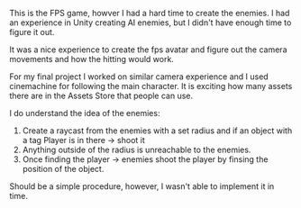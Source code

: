 This is the FPS game, howver I had a hard time to create the enemies. I had an experience in Unity creating AI enemies, but I didn't have enough time to figure it out.

It was a nice experience to create the fps avatar and figure out the camera movements and how the hitting would work. 

For my final project I worked on similar camera experience and I used cinemachine for following the main character. It is exciting how many assets there are in the Assets Store that people can use.

I do understand the idea of the enemies:


1. Create a raycast from the enemies with a set radius and if an object with a tag Player is in there -> shoot it
2. Anything outside of the radius is unreachable to the enemies.
3. Once finding the player -> enemies shoot the player by finsing the position of the object.

Should be a simple procedure, however, I wasn't able to implement it in time.
